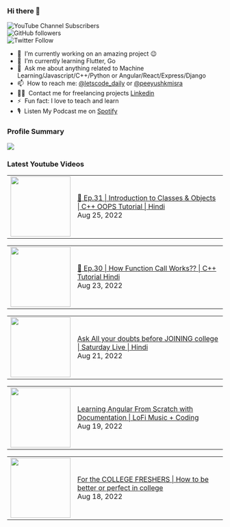 ### Hi there 👋

![YouTube Channel Subscribers](https://img.shields.io/youtube/channel/subscribers/UCgmk1KXmrHXt_DO0kScyVmQ?style=social)  
![GitHub followers](https://img.shields.io/github/followers/misrapk?style=social)  
![Twitter Follow](https://img.shields.io/twitter/follow/peeyushkmisra?style=social)

- 🔭 &nbsp;I’m currently working on an amazing project :wink:
- 🌱 &nbsp;I’m currently learning Flutter, Go
- 💬 &nbsp;Ask me about anything related to Machine Learning/Javascript/C++/Python or Angular/React/Express/Django
- 📫 &nbsp;How to reach me: [@letscode_daily](https://www.instagram.com/letscode_daily/) or [@peeyushkmisra](https://www.instagram.com/peeyushkmisra/)
- 👨‍💻 &nbsp;Contact me for freelancing projects [Linkedin](https://www.linkedin.com/in/peeyushkmisra/)
- ⚡ &nbsp;Fun fact: I love to teach and learn
- 🎙 &nbsp;Listen My Podcast me on [Spotify](https://open.spotify.com/show/5HlTHA4yxnj56N1klajpQc)

### Profile Summary

![](https://github-profile-summary-cards.vercel.app/api/cards/profile-details?username=misrapk&theme=dracula)

### Latest Youtube Videos

<!-- YOUTUBE:START --><table><tr><td><a href="https://www.youtube.com/watch?v=3rgFkWa80Xg"><img width="140px" src="https://i.ytimg.com/vi/3rgFkWa80Xg/mqdefault.jpg"></a></td>
<td><a href="https://www.youtube.com/watch?v=3rgFkWa80Xg">🔴 Ep.31 | Introduction to Classes &amp; Objects | C++ OOPS Tutorial |  Hindi</a><br/>Aug 25, 2022</td></tr></table>
<table><tr><td><a href="https://www.youtube.com/watch?v=4CE3STO_me0"><img width="140px" src="https://i.ytimg.com/vi/4CE3STO_me0/mqdefault.jpg"></a></td>
<td><a href="https://www.youtube.com/watch?v=4CE3STO_me0">🔴 Ep.30 | How Function Call Works?? | C++ Tutorial Hindi</a><br/>Aug 23, 2022</td></tr></table>
<table><tr><td><a href="https://www.youtube.com/watch?v=xvNU6THwxtQ"><img width="140px" src="https://i.ytimg.com/vi/xvNU6THwxtQ/mqdefault.jpg"></a></td>
<td><a href="https://www.youtube.com/watch?v=xvNU6THwxtQ">Ask All your doubts before JOINING college | Saturday Live  | Hindi</a><br/>Aug 21, 2022</td></tr></table>
<table><tr><td><a href="https://www.youtube.com/watch?v=PcoJeg5A6Bc"><img width="140px" src="https://i.ytimg.com/vi/PcoJeg5A6Bc/mqdefault.jpg"></a></td>
<td><a href="https://www.youtube.com/watch?v=PcoJeg5A6Bc">Learning Angular From Scratch with Documentation | LoFi Music + Coding</a><br/>Aug 19, 2022</td></tr></table>
<table><tr><td><a href="https://www.youtube.com/watch?v=sSgXbBEmlJ4"><img width="140px" src="https://i.ytimg.com/vi/sSgXbBEmlJ4/mqdefault.jpg"></a></td>
<td><a href="https://www.youtube.com/watch?v=sSgXbBEmlJ4">For the COLLEGE FRESHERS | How to be better or perfect in college</a><br/>Aug 18, 2022</td></tr></table>
<!-- YOUTUBE:END -->
